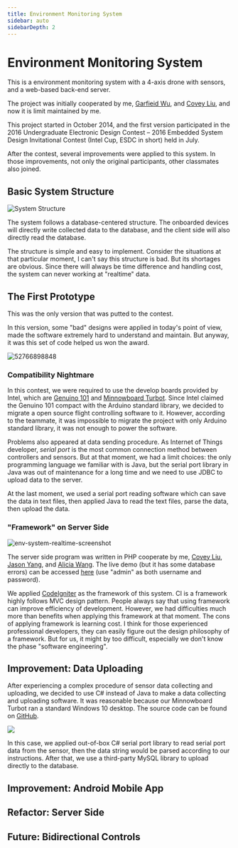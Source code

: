 ```yaml
---
title: Environment Monitoring System
sidebar: auto
sidebarDepth: 2
---
```


# Environment Monitoring System
This is a environment monitoring system with a 4-axis drone with sensors, and a web-based back-end server.

The project was initially cooperated by me, [Garfieid Wu](https://github.com/wjqzero), and [Covey Liu](https://github.com/Curton), and now it is limit maintained by me.

This project started in October 2014, and the first version participated in the 2016 Undergraduate Electronic Design Contest – 2016 Embedded System Design Invitational Contest (Intel Cup, ESDC in short) held in July.

After the contest, several improvements were applied to this system. In those improvements, not only the original participants, other classmates also joined.

## Basic System Structure

![System Structure](/env-system/structure.png)

The system follows a database-centered structure. The onboarded devices will directly write collected data to the database, and the client side will also directly read the database.

The structure is simple and easy to implement. Consider the situations at that particular moment, I can't say this structure is bad. But its shortages are obvious. Since there will always be time difference and handling cost, the system can never working at "realtime" data.

## The First Prototype

This was the only version that was putted to the contest.

In this version, some "bad" designs were applied in today's point of view, made the software extremely hard to understand and maintain. But anyway, it was this set of code helped us won the award.

![52766898848](/env-system/showcase.jpg)

### Compatibility Nightmare

In this contest, we were required to use the develop boards provided by Intel, which are [Genuino 101](https://ark.intel.com/products/92346/Genuino-101) and [Minnowboard Turbot](https://minnowboard.org/minnowboard-turbot/). Since Intel claimed the Genuino 101 compact with the Arduino standard library, we decided to migrate a open source flight controlling software to it. However, according to the teammate, it was impossible to migrate the project with only Arduino standard library, it was not enough to power the software.

Problems also appeared at data sending procedure. As Internet of Things developer, *serial port* is the most common connection method between controllers and sensors. But at that moment, we had a limit choices: the only programming language we familiar with is Java, but the serial port library in Java was out of maintenance for a long time and we need to use JDBC to upload data to the server.

At the last moment, we used a serial port reading software which can save the data in text files, then applied Java to read the text files, parse the data, then upload the data.

### "Framework" on Server Side

![env-system-realtime-screenshot](/env-system/realtime-screenshot.png)

The server side program was written in PHP cooperate by me, [Covey Liu](https://github.com/Curton), [Jason Yang](https://github.com/JiayuYANG), and [Alicia Wang](https://github.com/JEUDominic). The live demo (but it has some database errors) can be accessed [here](https://ws1.billzhonggz.com/php/project/) (use "admin" as both username and password).

We applied [CodeIgniter](https://www.codeigniter.com/) as the framework of this system. CI is a framework highly follows MVC design pattern. People always say that using framework can improve efficiency of development. However, we had difficulties much more than benefits when applying this framework at that moment. The cons of applying framework is learning cost. I think for those experienced professional developers, they can easily figure out the design philosophy of a framework. But for us, it might by too difficult, especially we don't know the phase "software engineering".

## Improvement: Data Uploading

After experiencing a complex procedure of sensor data collecting and uploading, we decided to use C# instead of Java to make a data collecting and uploading software. It was reasonable because our Minnowboard Turbot ran a standard Windows 10 desktop. The source code can be found on [GitHub](https://github.com/billzhonggz/SerialPortReadWinForm).

![](/env-system/csharp.png)

In this case, we applied out-of-box C# serial port library to read serial port data from the sensor, then the data string would be parsed according to our instructions. After that, we use a third-party MySQL library to upload directly to the database.

## Improvement: Android Mobile App



## Refactor: Server Side



## Future: Bidirectional Controls

